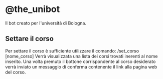 # @the_unibot
Il bot creato per l'università di Bologna.

## Settare il corso
Per settare il corso è sufficiente utilizzare il comando:
    /set_corso [nome_corso]
Verrà visualizzata una lista dei corsi trovati inerenti al nome inserito. Una volta premuto il bottone corrispondente al corso desiderato verrà inviato un messaggio di conferma contenente il link alla pagina web del corso.

